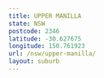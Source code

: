 ```yaml
---
title: UPPER MANILLA
state: NSW
postcode: 2346
latitude: -30.627675
longitude: 150.761923
url: /nsw/upper-manilla/
layout: suburb
---
```

